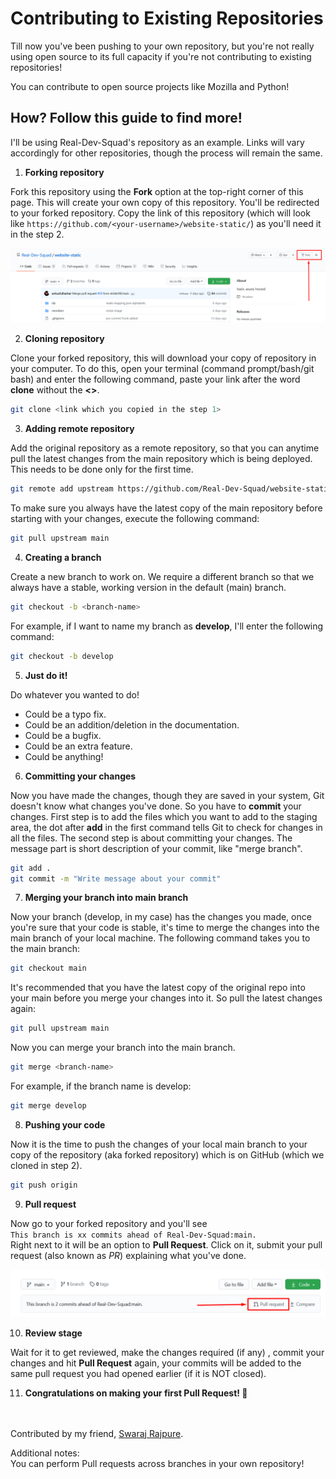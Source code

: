 # Contributing to Existing Repositories

Till now you've been pushing to your own repository, but you're not really using open source to its full capacity if you're not contributing to existing repositories!

You can contribute to open source projects like Mozilla and Python!

## How? Follow this guide to find more!

I'll be using Real-Dev-Squad's repository as an example. Links will vary accordingly for other repositories, though the process will remain the same.

1.  **Forking repository**

Fork this repository using the **Fork** option at the top-right corner of this page. This will create your own copy of this repository. You'll be redirected to your forked repository. Copy the link of this repository (which will look like `https://github.com/<your-username>/website-static/`) as you'll need it in the step 2.

![how-to-fork](/Assets/forking.png)

2.  **Cloning repository**

Clone your forked repository, this will download your copy of repository in your computer. To do this, open your terminal (command prompt/bash/git bash) and enter the following command, paste your link after the word **clone** without the **\<>**. <br>

```bash
git clone <link which you copied in the step 1>
```

3.  **Adding remote repository**

Add the original repository as a remote repository, so that you can anytime pull the latest changes from the main repository which is being deployed. This needs to be done only for the first time.

```bash
git remote add upstream https://github.com/Real-Dev-Squad/website-static/
```

To make sure you always have the latest copy of the main repository before starting with your changes, execute the following command:

```bash
git pull upstream main
```

4.  **Creating a branch**

Create a new branch to work on. We require a different branch so that we always have a stable, working version in the default (main) branch.

```bash
git checkout -b <branch-name>
```

For example, if I want to name my branch as **develop**, I'll enter the following command:

```bash
git checkout -b develop
```

5.  **Just do it!**

Do whatever you wanted to do!

-   Could be a typo fix.
-   Could be an addition/deletion in the documentation.
-   Could be a bugfix.
-   Could be an extra feature.
-   Could be anything!

6.  **Committing your changes**

Now you have made the changes, though they are saved in your system, Git doesn't know what changes you've done. So you have to **commit** your changes. First step is to add the files which you want to add to the staging area, the dot after **add** in the first command tells Git to check for changes in all the files. The second step is about committing your changes. The message part is short description of your commit, like "merge branch".

```bash
git add .
git commit -m "Write message about your commit"
```

7.  **Merging your branch into main branch**

Now your branch (develop, in my case) has the changes you made, once you're sure that your code is stable, it's time to merge the changes into the main branch of your local machine. The following command takes you to the main branch:

```bash
git checkout main
```

It's recommended that you have the latest copy of the original repo into your main before you merge your changes into it. So pull the latest changes again:

```bash
git pull upstream main
```

Now you can merge your branch into the main branch.

```bash
git merge <branch-name>
```

For example, if the branch name is develop:

```bash
git merge develop
```

8.  **Pushing your code**

Now it is the time to push the changes of your local main branch to your copy of the repository (aka forked repository) which is on GitHub (which we cloned in step 2).

```bash
git push origin
```

9.  **Pull request**

Now go to your forked repository and you'll see <br>
`This branch is xx commits ahead of Real-Dev-Squad:main.`  <br>
Right next to it will be an option to **Pull Request**. Click on it, submit your pull request (also known as _PR_) explaining what you've done.

![how-to-open-pull-request](/Assets/pull-request.png)

10. **Review stage**

Wait for it to get reviewed, make the changes required (if any) , commit your changes and hit **Pull Request** again, your commits will be added to the same pull request you had opened earlier (if it is NOT closed).

11. **Congratulations on making your first Pull Request! 🎉**

<br><br>Contributed by my friend, [Swaraj Rajpure](https://github.com/swarajpure).<br>

Additional notes:<br>
You can perform Pull requests across branches in your own repository!